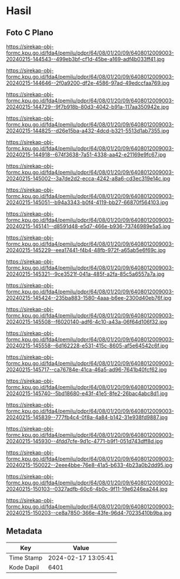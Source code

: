 # Hasil

## Foto C Plano

https://sirekap-obj-formc.kpu.go.id/fda4/pemilu/pdpr/64/08/01/20/09/6408012009003-20240215-144543--499eb3bf-cf1d-45be-a169-adf4b033ff41.jpg

https://sirekap-obj-formc.kpu.go.id/fda4/pemilu/pdpr/64/08/01/20/09/6408012009003-20240215-144646--2f0a9200-df2e-4586-97ad-49edccfaa769.jpg

https://sirekap-obj-formc.kpu.go.id/fda4/pemilu/pdpr/64/08/01/20/09/6408012009003-20240215-144729--9f7b918b-80d3-4042-b91a-117aa350942e.jpg

https://sirekap-obj-formc.kpu.go.id/fda4/pemilu/pdpr/64/08/01/20/09/6408012009003-20240215-144825--d26e15ba-a432-4dcd-b321-5513d1ab7355.jpg

https://sirekap-obj-formc.kpu.go.id/fda4/pemilu/pdpr/64/08/01/20/09/6408012009003-20240215-144918--674f3638-7a51-4338-aa42-e21169e9fc67.jpg

https://sirekap-obj-formc.kpu.go.id/fda4/pemilu/pdpr/64/08/01/20/09/6408012009003-20240215-145002--3a7de2d2-ecca-4242-a8a6-cd3ec319e14c.jpg

https://sirekap-obj-formc.kpu.go.id/fda4/pemilu/pdpr/64/08/01/20/09/6408012009003-20240215-145051--b94a3343-b0f4-4119-bb27-66870f564103.jpg

https://sirekap-obj-formc.kpu.go.id/fda4/pemilu/pdpr/64/08/01/20/09/6408012009003-20240215-145141--d8591d48-e5d7-466e-b936-73746989e5a5.jpg

https://sirekap-obj-formc.kpu.go.id/fda4/pemilu/pdpr/64/08/01/20/09/6408012009003-20240215-145229--eea17441-f4b4-48fb-972f-a65ab5e6f69c.jpg

https://sirekap-obj-formc.kpu.go.id/fda4/pemilu/pdpr/64/08/01/20/09/6408012009003-20240215-145321--9ce3521f-041a-485f-a2fa-85c5a6557a7a.jpg

https://sirekap-obj-formc.kpu.go.id/fda4/pemilu/pdpr/64/08/01/20/09/6408012009003-20240215-145424--235ba883-1580-4aaa-b6ee-2300d40eb76f.jpg

https://sirekap-obj-formc.kpu.go.id/fda4/pemilu/pdpr/64/08/01/20/09/6408012009003-20240215-145508--f6020140-adf6-4c10-a43a-06f64d106f32.jpg

https://sirekap-obj-formc.kpu.go.id/fda4/pemilu/pdpr/64/08/01/20/09/6408012009003-20240215-145558--6d162228-e531-415c-8605-af5e64542c6f.jpg

https://sirekap-obj-formc.kpu.go.id/fda4/pemilu/pdpr/64/08/01/20/09/6408012009003-20240215-145717--ca76784e-41ca-46a5-ad96-7641b40fcf62.jpg

https://sirekap-obj-formc.kpu.go.id/fda4/pemilu/pdpr/64/08/01/20/09/6408012009003-20240215-145740--5bd18680-e43f-41e5-8fe2-26bac4abc8d1.jpg

https://sirekap-obj-formc.kpu.go.id/fda4/pemilu/pdpr/64/08/01/20/09/6408012009003-20240215-145839--777fb4c4-0f8a-4a84-b142-31e938fd9887.jpg

https://sirekap-obj-formc.kpu.go.id/fda4/pemilu/pdpr/64/08/01/20/09/6408012009003-20240215-145930--4fdd7cfe-9d1c-4771-b9f1-051d743dff8d.jpg

https://sirekap-obj-formc.kpu.go.id/fda4/pemilu/pdpr/64/08/01/20/09/6408012009003-20240215-150022--2eee4bbe-76e8-41a5-b633-4b23a0b2dd95.jpg

https://sirekap-obj-formc.kpu.go.id/fda4/pemilu/pdpr/64/08/01/20/09/6408012009003-20240215-150103--0327adfb-60c6-4b0c-9f11-19e6246ea244.jpg

https://sirekap-obj-formc.kpu.go.id/fda4/pemilu/pdpr/64/08/01/20/09/6408012009003-20240215-150203--ce8a7850-366e-43fe-96d4-70235410b9ba.jpg


## Metadata

| Key        | Value               |
| ---------- | ------------------- |
| Time Stamp | 2024-02-17 13:05:41 |
| Kode Dapil | 6401                |



